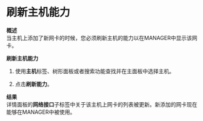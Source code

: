# 刷新主机能力

**概述**<br/>
  当主机上添加了新网卡的时候，您必须刷新主机的能力以在MANAGER中显示该网卡。

**刷新主机能力**

1. 使用**主机**标签、树形面板或者搜索功能查找并在主面板中选择主机。

1. 点击**刷新能力**。


**结果**<br/>
  详情面板的**网络接口**子标签中关于该主机上网卡的列表被更新。新添加的网卡现在能够在MANAGER中被使用。
